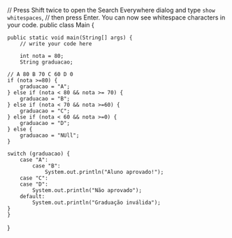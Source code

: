 // Press Shift twice to open the Search Everywhere dialog and type `show whitespaces`,
// then press Enter. You can now see whitespace characters in your code.
public class Main {

    public static void main(String[] args) {
        // write your code here

        int nota = 80;
        String graduacao;

    // A 80 B 70 C 60 D 0
    if (nota >=80) {
        graduacao = "A";
    } else if (nota < 80 && nota >= 70) {
        graduacao = "B";
    } else if (nota < 70 && nota >=60) {
        graduacao = "C";
    } else if (nota < 60 && nota >=0) {
        graduacao = "D";
    } else {
        graduacao = "NUll";
    }

    switch (graduacao) {
        case "A":
            case "B":
                System.out.println("Aluno aprovado!");
        case "C":
        case "D":
            System.out.println("Não aprovado");
        default:
            System.out.println("Graduação inválida");
    }
    }
}
